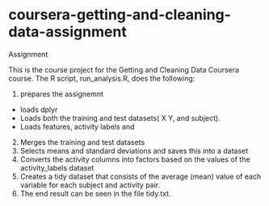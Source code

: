 # coursera-getting-and-cleaning-data-assignment
Assignment

This is the course project for the Getting and Cleaning Data Coursera course. The R script, run_analysis.R, does the following:

1. prepares the assignemnt
- loads dplyr
- Loads both the training and test datasets( X Y, and subject).
- Loads features, activity labels and 


2. Merges the training and test datasets
3. Selects means and standard deviations and saves this into a dataset
4. Converts the activity columns into factors based on the values of the activity_labels dataset
5. Creates a tidy dataset that consists of the average (mean) value of each variable for each subject and activity pair.
6. The end result can be seen in the file tidy.txt.

